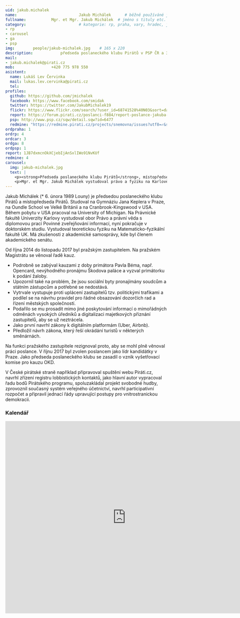 ```yaml
---
uid: jakub.michalek
name:                           Jakub Michálek  	# běžně používáné jméno
fullname: 			Mgr. et Mgr. Jakub Michálek  # jméno s tituly etc.
category:                       # kategorie: rp, praha, vary, hradec, jmk, senat
- rp
- carousel
- ga
- psp
img: 		people/jakub-michalek.jpg    # 165 x 220
description: 			předseda poslaneckého klubu Pirátů v PSP ČR a 3. místopředseda Pirátské strany             	        			# kratký popis, max 160 znaků
mail:
- jakub.michalek@pirati.cz
mob: 				+420 775 978 550
asistent:
  name: Lukáš Lev Červinka
  mail: lukas.lev.cervinka@pirati.cz
  tel:
profiles:
  github: https://github.com/jmichalek
  facebook: https://www.facebook.com/smidak
  twitter: https://twitter.com/JakubMichalek19
  flickr: https://www.flickr.com/search/?user_id=68741528%40N03&sort=date-taken-desc&text=jakub%20mich%C3%A1lek&view_all=1
  report: https://forum.pirati.cz/poslanci-f884/report-poslance-jakuba-michalka-t38876.html
  psp: http://www.psp.cz/sqw/detail.sqw?id=6477
  redmine: "https://redmine.pirati.cz/projects/snemovna/issues?utf8=✓&set_filter=1&f[]=status_id&op[status_id]=o&f[]=fixed_version_id&op[fixed_version_id]==&v[fixed_version_id][]=28&f[]=assigned_to_id&op[assigned_to_id]==&v[assigned_to_id][]=4&f[]=&c[]=subject&c[]=status&c[]=priority&c[]=due_date&c[]=done_ratio&group_by=assigned_to&t[]="
ordpraha: 1
ordrp: 4
ordcar: 3
ordga: 8
ordpsp: 1
report: 1JB7dxmcnOkXCjebIjAnSxlIWo91NvKUf
redmine: 4
carousel:
  img: jakub-michalek.jpg
  text: |
    <p><strong>Předseda poslaneckého klubu Pirátů</strong>, místopředseda Pirátské strany a garant volebního programu pro vnitro a veřejnou správu.</p>
    <p>Mgr. et Mgr. Jakub Michálek vystudoval právo a fyziku na Karlově univerzitě, následně pracoval jako právník, pražský zastupitel a poslanec. Zaměřuje se na svobodný přístup k informacím, autorské právo a digitální ekonomiku. </p>
---
```


Jakub Michálek (* 6. února 1989 Louny) je předsedou poslaneckého klubu Pirátů a místopředseda Pirátů. Studoval na Gymnáziu Jana Keplera v Praze, na Oundle School ve Velké Británii a na Cranbrook-Kingswood v USA. Během pobytu v USA pracoval na University of Michigan. Na Právnické fakultě Univerzity Karlovy vystudoval obor Právo a právní věda s diplomovou prací Povinné zveřejňování informací, nyní pokračuje v doktorském studiu. Vystudoval teoretickou fyziku na Matematicko-fyzikální fakultě UK. Má zkušenosti z akademické samosprávy, kde byl členem akademického senátu.

Od října 2014 do listopadu 2017 byl pražským zastupitelem. Na pražském Magistrátu se věnoval řadě kauz. 

* Podrobně se zabýval kauzami z doby primátora Pavla Béma, např. Opencard, nevýhodného pronájmu Škodova paláce a vyzval primátorku k podání žaloby. 
* Upozornil také na problém, že jsou sociální byty pronajímány soudcům a státním zástupcům a potřebné se nedostává. 
* Vytrvale vystupuje proti uplácení zastupitelů tzv. politickými trafikami a podílel se na návrhu pravidel pro řádné obsazování dozorčích rad a řízení městských společností. 
* Podařilo se mu prosadit mimo jiné poskytování informací o mimořádných odměnách vysokých úředníků a digitalizaci majetkových přiznání zastupitelů, aby se už neztrácela. 
* Jako první navrhl zákony k digitálním platformám (Uber, Airbnb). 
* Předložil návrh zákona, který řeší okrádání turistů v některých směnárnách.

Na funkci pražského zastupitele rezignoval proto, aby se mohl plně věnoval práci poslance. V říjnu 2017 byl zvolen poslancem jako lídr kandidátky v Praze. Jako předseda poslaneckého klubu se zasadil o vznik vyšetřovací komise pro kauzu OKD. 

V České pirátské straně například připravoval spuštění webu Piráti.cz, navrhl zřízení registru lobbistických kontaktů, jako hlavní autor vypracoval řadu bodů Pirátského programu, spoluzakládal projekt svobodné hudby, zprovoznil současný systém veřejného účetnictví, navrhl participativní rozpočet a připravil jednací řády upravující postupy pro vnitrostranickou demokracii. 

### Kalendář
<iframe src="https://calendar.google.com/calendar/embed?src=7lsuqerpg58a5pa63r8phu3c2k%40group.calendar.google.com&ctz=Europe%2FPrague" style="border: 0" width="750" height="600" frameborder="0" scrolling="no"></iframe>
